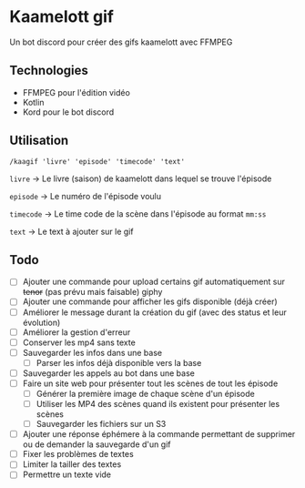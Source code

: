 # Kaamelott gif

Un bot discord pour créer des gifs kaamelott avec FFMPEG

## Technologies

* FFMPEG pour l'édition vidéo
* Kotlin
* Kord pour le bot discord

## Utilisation

`/kaagif 'livre' 'episode' 'timecode' 'text'`

`livre` -> Le livre (saison) de kaamelott dans lequel se trouve l'épisode

`episode` -> Le numéro de l'épisode voulu

`timecode` -> Le time code de la scène dans l'épisode au format `mm:ss`

`text` -> Le text à ajouter sur le gif

## Todo

- [ ] Ajouter une commande pour upload certains gif automatiquement sur ~~tenor~~ (pas prévu mais faisable) giphy
- [ ] Ajouter une commande pour afficher les gifs disponible (déjà créer)
- [ ] Améliorer le message durant la création du gif (avec des status et leur évolution)
- [ ] Améliorer la gestion d'erreur
- [ ] Conserver les mp4 sans texte
- [ ] Sauvegarder les infos dans une base
  - [ ] Parser les infos déjà disponible vers la base
- [ ] Sauvegarder les appels au bot dans une base
- [ ] Faire un site web pour présenter tout les scènes de tout les épisode
  - [ ] Générer la première image de chaque scène d'un épisode
  - [ ] Utiliser les MP4 des scènes quand ils existent pour présenter les scènes
  - [ ] Sauvegarder les fichiers sur un S3
- [ ] Ajouter une réponse éphémere à la commande permettant de supprimer ou de demander la sauvegarde d'un gif
- [ ] Fixer les problèmes de textes
- [ ] Limiter la tailler des textes
- [ ] Permettre un texte vide